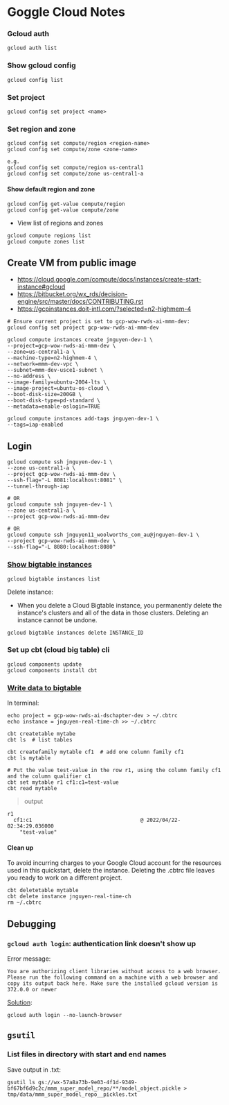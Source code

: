# Goggle Cloud Notes

### Gcloud auth
```
gcloud auth list
```

### Show gcloud config
```
gcloud config list
```

### Set project
```
gcloud config set project <name>
```

### Set region and zone
```
gcloud config set compute/region <region-name>
gcloud config set compute/zone <zone-name>

e.g.
gcloud config set compute/region us-central1
gcloud config set compute/zone us-central1-a
```

#### Show default region and zone
```
gcloud config get-value compute/region
gcloud config get-value compute/zone
```

- View list of regions and zones
```
gcloud compute regions list
gcloud compute zones list
```


## Create VM from public image
- https://cloud.google.com/compute/docs/instances/create-start-instance#gcloud
- https://bitbucket.org/wx_rds/decision-engine/src/master/docs/CONTRIBUTING.rst
- https://gcpinstances.doit-intl.com/?selected=n2-highmem-4

```
# Ensure current project is set to gcp-wow-rwds-ai-mmm-dev:
gcloud config set project gcp-wow-rwds-ai-mmm-dev

gcloud compute instances create jnguyen-dev-1 \
--project=gcp-wow-rwds-ai-mmm-dev \
--zone=us-central1-a \
--machine-type=n2-highmem-4 \
--network=mmm-dev-vpc \
--subnet=mmm-dev-usce1-subnet \
--no-address \
--image-family=ubuntu-2004-lts \
--image-project=ubuntu-os-cloud \
--boot-disk-size=200GB \
--boot-disk-type=pd-standard \
--metadata=enable-oslogin=TRUE

gcloud compute instances add-tags jnguyen-dev-1 \
--tags=iap-enabled
```

## Login
```
gcloud compute ssh jnguyen-dev-1 \
--zone us-central1-a \
--project gcp-wow-rwds-ai-mmm-dev \
--ssh-flag="-L 8081:localhost:8081" \
--tunnel-through-iap

# OR
gcloud compute ssh jnguyen-dev-1 \
--zone us-central1-a \
--project gcp-wow-rwds-ai-mmm-dev

# OR
gcloud compute ssh jnguyen11_woolworths_com_au@jnguyen-dev-1 \
--project gcp-wow-rwds-ai-mmm-dev \
--ssh-flag="-L 8080:localhost:8080"
```

### [Show bigtable instances](https://cloud.google.com/bigtable/docs/deleting-instance)
```
gcloud bigtable instances list
```
Delete instance:
- When you delete a Cloud Bigtable instance, you permanently delete the instance's clusters and all of the data in those clusters. Deleting an instance cannot be undone.
```
gcloud bigtable instances delete INSTANCE_ID
```

### Set up cbt (cloud big table) cli
```
gcloud components update
gcloud components install cbt
```

### [Write data to bigtable](https://cloud.google.com/bigtable/docs/create-instance-write-data-cbt-cli?_ga=2.151194681.-1685935609.1606081332)

In terminal:
```
echo project = gcp-wow-rwds-ai-dschapter-dev > ~/.cbtrc
echo instance = jnguyen-real-time-ch >> ~/.cbtrc

cbt createtable mytabe
cbt ls  # list tables

cbt createfamily mytable cf1  # add one column family cf1
cbt ls mytable

# Put the value test-value in the row r1, using the column family cf1 and the column qualifier c1
cbt set mytable r1 cf1:c1=test-value
cbt read mytable
```
> output
```
r1
  cf1:c1                                   @ 2022/04/22-02:34:29.036000
    "test-value"
```

#### Clean up

To avoid incurring charges to your Google Cloud account for the resources used in this quickstart, delete the instance. Deleting the .cbtrc file leaves you ready to work on a different project.
```
cbt deletetable mytable
cbt delete instance jnguyen-real-time-ch
rm ~/.cbtrc
```


## Debugging

### `gcloud auth login`: authentication link doesn't show up

Error message:
```
You are authorizing client libraries without access to a web browser. Please run the following command on a machine with a web browser and copy its output back here. Make sure the installed gcloud version is 372.0.0 or newer
```

[Solution](https://stackoverflow.com/questions/71561730/authorizing-client-libraries-without-access-to-a-web-browser-gcloud-auth-appli):
```
gcloud auth login --no-launch-browser
```

## `gsutil`

### List files in directory with start and end names
Save output in .txt:
```
gsutil ls gs://wx-57a8a73b-9e03-4f1d-9349-bf67bf6d9c2c/mmm_super_model_repo/**/model_object.pickle > tmp/data/mmm_super_model_repo__pickles.txt
```

